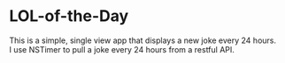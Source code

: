 # LOL-of-the-Day
This is a simple, single view app that displays a new joke every 24 hours.  
I use NSTimer to pull a joke every 24 hours from a restful API.
